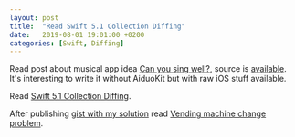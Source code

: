 ```yaml
---
layout: post
title:  "Read Swift 5.1 Collection Diffing"
date:   2019-08-01 19:01:00 +0200
categories: [Swift, Diffing]
---
```

Read post about musical app idea [Can you sing well?](https://swifting.io/blog/2017/08/07/45-can-you-sing-well/), source is [available](https://github.com/swiftingio/SingTest). It's interesting to write it without AiduoKit but with raw iOS stuff available.

Read [Swift 5.1 Collection Diffing](https://www.fivestars.blog/code/swift-5-1-collection-diffing.html).

After publishing [gist with my solution](https://gist.github.com/valeriyvan/4b69a78f2e4718b8cbeae596f9040ec2) read [Vending machine change problem](https://putridparrot.com/blog/the-vending-machine-change-problem/).
